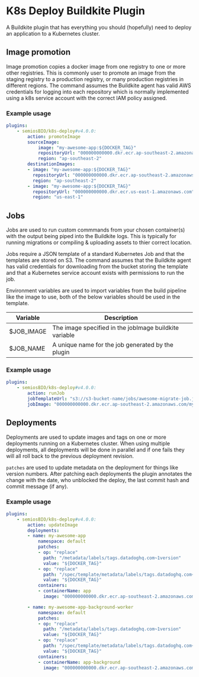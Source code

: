 # K8s Deploy Buildkite Plugin

A Buildkite plugin that has everything you should (hopefully) need to deploy an application to a Kubernetes cluster.

## Image promotion

Image promotion copies a docker image from one registry to one or more other registries. This is commonly user to promote an image from the staging registry to a production registry, or many production registries in different regions. The command assumes the Buildkite agent has valid AWS credentials for logging into each repository which is normally implemented using a k8s service account with the correct IAM policy assigned.

### Example usage

```YAML
plugins:
    - semiosBIO/k8s-deploy#v4.0.0:
        action: promoteImage
        sourceImage:
            image: "my-awesome-app:${DOCKER_TAG}"
            repositoryUrl: "000000000000.dkr.ecr.ap-southeast-2.amazonaws.com"
            region: "ap-southeast-2"
        destinationImages:
        - image: "my-awesome-app:${DOCKER_TAG}"
          repositoryUrl: "000000000000.dkr.ecr.ap-southeast-2.amazonaws.com"
          region: "ap-southeast-2"
        - image: "my-awesome-app:${DOCKER_TAG}"
          repositoryUrl: "000000000000.dkr.ecr.us-east-1.amazonaws.com"
          region: "us-east-1"
```

## Jobs

Jobs are used to run custom commmands from your chosen container(s) with the output being piped into the Buildkite logs. This is typically for running migrations or compiling & uploading assets to thier correct location.

Jobs require a JSON template of a standard Kubernetes Job and that the templates are stored on S3. The command assumes that the Buildkite agent has valid credentials for downloading from the bucket storing the template and that a Kubernetes service account exists with permissions to run the job.

Environment variables are used to import variables from the build pipeline like the image to use, both of the below variables should be used in the template.

| Variable      | Description |
| ----------- | ----------- |
| $JOB_IMAGE      | The image specified in the jobImage buildkite variable       |
| $JOB_NAME   | A unique name for the job generated by the plugin        |

### Example usage

```YAML
plugins:
    - semiosBIO/k8s-deploy#v4.0.0:
        action: runJob
        jobTemplateUrl: "s3://s3-bucket-name/jobs/awesome-migrate-job.json"
        jobImage: "000000000000.dkr.ecr.ap-southeast-2.amazonaws.com/my-awesome-app:${DOCKER_TAG}"
```

## Deployments

Deployments are used to update images and tags on one or more deployments running on a Kubernetes cluster. When using multiple deployments, all deployments will be done in parallel and if one fails they will all roll back to the previous deployment revision.

`patches` are used to update metadata on the deployment for things like version numbers. After patching each deployments the plugin annotates the change with the date, who unblocked the deploy, the last commit hash and commit message (if any).

### Example usage

```YAML
plugins:
    - semiosBIO/k8s-deploy#v4.0.0:
        action: updateImage
        deployments:
        - name: my-awesome-app
            namespace: default
            patches:
            - op: "replace"
              path: "/metadata/labels/tags.datadoghq.com~1version"
              value: "${DOCKER_TAG}"
            - op: "replace"
              path: "/spec/template/metadata/labels/tags.datadoghq.com~1version"
              value: "${DOCKER_TAG}"
            containers:
            - containerName: app
              image: "000000000000.dkr.ecr.ap-southeast-2.amazonaws.com/my-awesome-app:${DOCKER_TAG}"

        - name: my-awesome-app-background-worker
            namespace: default
            patches:
            - op: "replace"
              path: "/metadata/labels/tags.datadoghq.com~1version"
              value: "${DOCKER_TAG}"
            - op: "replace"
              path: "/spec/template/metadata/labels/tags.datadoghq.com~1version"
              value: "${DOCKER_TAG}"
            containers:
            - containerName: app-background
              image: "000000000000.dkr.ecr.ap-southeast-2.amazonaws.com/my-awesome-app:${DOCKER_TAG}"
```
